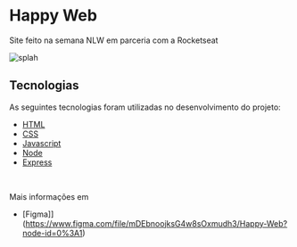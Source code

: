 # Happy Web

<p>Site feito na semana NLW em parceria com a Rocketseat</p>



![splah](https://github.com/leotilt/Projeto-Happy-NlW/blob/main/happy.png)

## Tecnologias

As seguintes tecnologias foram utilizadas no desenvolvimento do projeto:

- [HTML](https://devdocs.io/html/)
- [CSS](https://devdocs.io/css/)
- [Javascript](https://devdocs.io/javascript/)
- [Node](https://nodejs.org/en/)
- [Express](https://expressjs.com/)


<br>

<p> Mais informações em </p>

- [Figma]](https://www.figma.com/file/mDEbnoojksG4w8sOxmudh3/Happy-Web?node-id=0%3A1)

